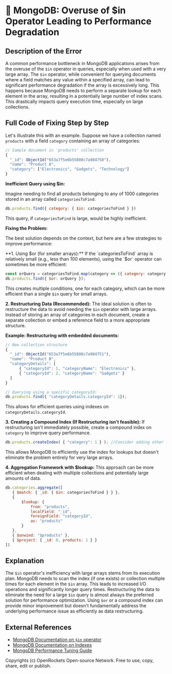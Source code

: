 # 🐞 MongoDB: Overuse of $in Operator Leading to Performance Degradation


## Description of the Error

A common performance bottleneck in MongoDB applications arises from the overuse of the `$in` operator in queries, especially when used with a very large array.  The `$in` operator, while convenient for querying documents where a field matches any value within a specified array, can lead to significant performance degradation if the array is excessively long.  This happens because MongoDB needs to perform a separate lookup for each element in the array, resulting in a potentially large number of index scans.  This drastically impacts query execution time, especially on large collections.

## Full Code of Fixing Step by Step

Let's illustrate this with an example. Suppose we have a collection named `products` with a field `category` containing an array of categories:

```javascript
// Sample document in 'products' collection
{
  "_id": ObjectId("653a7f5e6b55808c7a984750"),
  "name": "Product A",
  "category": ["Electronics", "Gadgets", "Technology"]
}
```

**Inefficient Query using $in:**

Imagine needing to find all products belonging to any of 1000 categories stored in an array called `categoriesToFind`:

```javascript
db.products.find({ category: { $in: categoriesToFind } })
```

This query, if `categoriesToFind` is large, would be highly inefficient.


**Fixing the Problem:**

The best solution depends on the context, but here are a few strategies to improve performance:

**1.  Using $or (for smaller arrays):**  If the `categoriesToFind` array is relatively small (e.g., less than 100 elements), using the `$or` operator can sometimes be more efficient:


```javascript
const orQuery = categoriesToFind.map(category => ({ category: category }));
db.products.find({ $or: orQuery });
```

This creates multiple conditions, one for each category, which can be more efficient than a single `$in` query for small arrays.


**2.  Restructuring Data (Recommended):** The ideal solution is often to restructure the data to avoid needing the `$in` operator with large arrays. Instead of storing an array of categories in each document, create a separate collection or embed a reference field to a more appropriate structure.

**Example: Restructuring with embedded documents:**
```javascript
// New collection structure
{
  "_id": ObjectId("653a7f5e6b55808c7a984751"),
  "name": "Product B",
  "categoryDetails": [
      { "categoryId": 1, "categoryName": "Electronics" },
      { "categoryId": 2, "categoryName": "Gadgets" }
  ]
}

// Querying using a specific categoryId:
db.products.find({ "categoryDetails.categoryId": 1});

```
This allows for efficient queries using indexes on `categoryDetails.categoryId`.


**3. Creating a Compound Index (If Restructuring isn't feasible):**
If restructuring isn't immediately possible, create a compound index on `category` to improve query performance.

```javascript
db.products.createIndex( { "category": 1 } ); //Consider adding other fields for better selectivity.
```
This allows MongoDB to efficiently use the index for lookups but doesn't eliminate the problem entirely for very large arrays.

**4. Aggregation Framework with $lookup:** This approach can be more efficient when dealing with multiple collections and potentially large amounts of data.

```javascript
db.categories.aggregate([
   { $match: { _id: { $in: categoriesToFind } } },
   {
       $lookup: {
           from: "products",
           localField: "_id",
           foreignField: "categoryId",
           as: "products"
       }
   },
   { $unwind: "$products" },
   { $project: { _id: 0, products: 1 } }
])
```


## Explanation

The `$in` operator's inefficiency with large arrays stems from its execution plan. MongoDB needs to scan the index (if one exists) or collection multiple times for each element in the `$in` array. This leads to increased I/O operations and significantly longer query times.  Restructuring the data to eliminate the need for a large `$in` query is almost always the preferred solution for performance optimization. Using `$or` or a compound index can provide minor improvement but doesn't fundamentally address the underlying performance issue as efficiently as data restructuring.



## External References

* [MongoDB Documentation on `$in` operator](https://www.mongodb.com/docs/manual/reference/operator/query/in/)
* [MongoDB Documentation on Indexes](https://www.mongodb.com/docs/manual/indexes/)
* [MongoDB Performance Tuning Guide](https://www.mongodb.com/docs/manual/administration/performance/)

Copyrights (c) OpenRockets Open-source Network. Free to use, copy, share, edit or publish.

